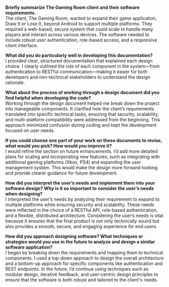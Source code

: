 **Briefly summarize The Gaming Room client and their software requirements.<br>**
The client, The Gaming Room, wanted to expand their game application, Draw It or Lose It, beyond Android to support multiple platforms. They required a web-based, secure system that could scale to handle many players and interact across various devices. The software needed to include robust user authentication, role-based access, and a responsive client interface.

**What did you do particularly well in developing this documentation?<br>**
I provided clear, structured documentation that explained each design choice. I clearly outlined the role of each component in the system—from authentication to RESTful communication—making it easier for both developers and non-technical stakeholders to understand the design rationale.

**What about the process of working through a design document did you find helpful when developing the code?<br>**
Working through the design document helped me break down the project into manageable components. It clarified how the client’s requirements translated into specific technical tasks, ensuring that security, scalability, and multi-platform compatibility were addressed from the beginning. This approach minimized confusion during coding and kept the development focused on user needs.

**If you could choose one part of your work on these documents to revise, what would you pick? How would you improve it?<br>**
I would refine the section on future enhancements. I’d add more detailed plans for scaling and incorporating new features, such as integrating with additional gaming platforms (Xbox, PS4) and expanding the user management system. This would make the design more forward-looking and provide clearer guidance for future development.

**How did you interpret the user’s needs and implement them into your software design? Why is it so important to consider the user’s needs when designing?<br>**
I interpreted the user’s needs by analyzing their requirement to expand to multiple platforms while ensuring security and scalability. These needs were reflected in the choice of a RESTful API, role-based authentication, and a flexible, distributed architecture. Considering the user’s needs is vital because it ensures that the final product is not only technically sound but also provides a smooth, secure, and engaging experience for end users.

**How did you approach designing software? What techniques or strategies would you use in the future to analyze and design a similar software application?<br>**
I began by breaking down the requirements and mapping them to technical components. I used a top-down approach to design the overall architecture and a bottom-up approach for specific components like authentication and REST endpoints. In the future, I’d continue using techniques such as modular design, iterative feedback, and user-centric design principles to ensure that the software is both robust and tailored to the client's needs.
